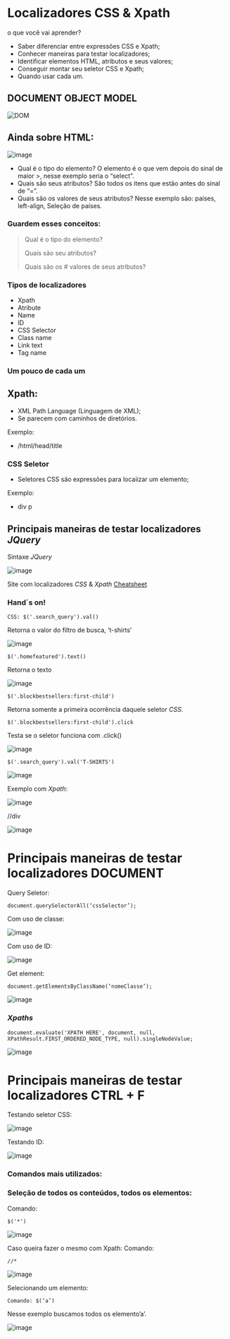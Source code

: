 # Localizadores CSS & Xpath

o que você vai aprender?

- Saber diferenciar entre expressões CSS e Xpath;
- Conhecer maneiras para testar localizadores;
- Identificar elementos HTML, atributos e seus valores;
- Conseguir montar seu seletor CSS e Xpath;
- Quando usar cada um.

## DOCUMENT OBJECT MODEL

![DOM](https://github.com/Fabricioperrone/Localizadores-css-e-xpath/assets/69866913/95108ce2-2ef7-47cd-b720-68d88b0a618b)


## Ainda sobre HTML:
![image](https://github.com/Fabricioperrone/Localizadores-css-e-xpath/assets/69866913/98077169-7194-4ad9-abf1-a4c754f7d290)


-	Qual é o tipo do elemento? O elemento é o que vem depois do sinal de maior >, nesse exemplo seria o “select”.
-	Quais são seus atributos? São todos os itens que estão antes do sinal de “=”.
-	Quais são os valores de seus atributos? Nesse exemplo são: países, left-align, Seleção de países.


### Guardem esses conceitos:

>  Qual é o tipo do elemento?
> 
>  Quais são seu atributos?
> 
>  Quais são os # valores de seus atributos?

### Tipos de localizadores
- Xpath
- Atribute
- Name
- ID
- CSS Selector
- Class name
- Link text
- Tag name

### Um pouco de cada um
## Xpath:
- XML Path Language (Linguagem de XML);
- Se parecem com caminhos de diretórios.
  
Exemplo:
  - /html/head/title
### CSS Seletor
- Seletores CSS são expressões para locaiizar um elemento;

Exemplo:
  - div p


## Principais maneiras de testar localizadores _JQuery_

Sintaxe _JQuery_

![image](https://github.com/Fabricioperrone/Localizadores-css-e-xpath/assets/69866913/08731438-ba4d-4217-a193-63294020d2b5)


Site com localizadores _CSS_ & _Xpath_ [Cheatsheet](https://devhints.io/xpath)
 
### Hand´s on!
```
CSS: $('.search_query').val()
``` 
Retorna o valor do filtro de busca, ‘t-shirts’

![image](https://github.com/Fabricioperrone/Localizadores-css-e-xpath/assets/69866913/60338f49-1c15-4ae4-a77f-d54dfe3a62d8)

```
$('.homefeatured').text()
```
Retorna o texto

![image](https://github.com/Fabricioperrone/Localizadores-css-e-xpath/assets/69866913/d117d296-adc9-4d67-8624-5df9f86e5770)

```
$('.blockbestsellers:first-child')
```
Retorna somente a primeira ocorrência daquele seletor _CSS_.

```
$('.blockbestsellers:first-child').click
```
Testa se o seletor funciona com .click()

![image](https://github.com/Fabricioperrone/Localizadores-css-e-xpath/assets/69866913/ee2d67c5-a377-4b0b-ace1-d3fc0a7296b6)


```
$('.search_query').val('T-SHIRTS')
```

![image](https://github.com/Fabricioperrone/Localizadores-css-e-xpath/assets/69866913/52b702e9-0fdf-4f43-a03a-a0f23e57a236)

Exemplo com _Xpath_:

![image](https://github.com/Fabricioperrone/Localizadores-css-e-xpath/assets/69866913/d2757c63-90bb-4b9b-86fa-cdccdb84700c)

//div

![image](https://github.com/Fabricioperrone/Localizadores-css-e-xpath/assets/69866913/3f74fc64-1b05-49e3-94a7-a5dbf14e4940)


# Principais maneiras de testar localizadores DOCUMENT

Query Seletor:
```
document.querySelectorAll(‘cssSelector’);
```
Com uso de classe:

![image](https://github.com/Fabricioperrone/Localizadores-css-e-xpath/assets/69866913/54658c6b-cad8-444b-901e-b141ff7d5c4a)

Com uso de ID:

![image](https://github.com/Fabricioperrone/Localizadores-css-e-xpath/assets/69866913/ad34254e-c1c6-424d-bd29-61a49b4f94fb)


Get element:
```
document.getElementsByClassName(‘nomeClasse’);
```

![image](https://github.com/Fabricioperrone/Localizadores-css-e-xpath/assets/69866913/aceefa85-907d-45a6-8f3e-b50cd80baaa3)

### _Xpaths_

```
document.evaluate('XPATH HERE', document, null, XPathResult.FIRST_ORDERED_NODE_TYPE, null).singleNodeValue;
```
![image](https://github.com/Fabricioperrone/Localizadores-css-e-xpath/assets/69866913/4440e6b4-8e89-414d-b268-ac4cab126979)

# Principais maneiras de testar localizadores CTRL + F

Testando seletor CSS:

![image](https://github.com/Fabricioperrone/Localizadores-css-e-xpath/assets/69866913/fdf93049-52ae-40ab-b652-15c900b6090b)

Testando ID:

![image](https://github.com/Fabricioperrone/Localizadores-css-e-xpath/assets/69866913/80cbe9a1-b699-401c-a504-40e856f4460c)



### Comandos mais utilizados:
### Seleção de todos os conteúdos, todos os elementos:

Comando:

```
$('*')
```

![image](https://github.com/Fabricioperrone/Localizadores-css-e-xpath/assets/69866913/28355f22-4749-47c3-8093-20e0d1ba8068)


Caso queira fazer o mesmo com Xpath:
Comando:
```
//*
```
![image](https://github.com/Fabricioperrone/Localizadores-css-e-xpath/assets/69866913/67acffc4-7169-4bf3-a15c-c4f941007042)

Selecionando um elemento:
```
Comando: $(‘a’)
```
Nesse exemplo buscamos todos os elemento’a’.

![image](https://github.com/Fabricioperrone/Localizadores-css-e-xpath/assets/69866913/e6db7690-8b8b-4c32-be44-21489620e3e1)



